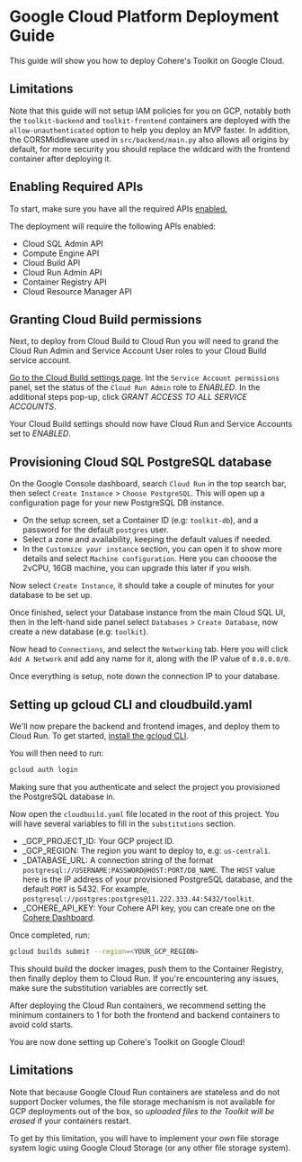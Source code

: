 # Google Cloud Platform Deployment Guide

This guide will show you how to deploy Cohere's Toolkit on Google Cloud.

## Limitations

Note that this guide will not setup IAM policies for you on GCP, notably both the `toolkit-backend` and `toolkit-frontend` containers are deployed with the `allow-unauthenticated` option to help you deploy an MVP faster. In addition, the CORSMiddleware used in `src/backend/main.py` also allows all origins by default, for more security you should replace the wildcard with the frontend container after deploying it.

## Enabling Required APIs

To start, make sure you have all the required APIs [enabled.](https://console.cloud.google.com/apis/enableflow?apiid=sqladmin,compute.googleapis.com,cloudbuild.googleapis.com,run.googleapis.com,containerregistry.googleapis.com,cloudresourcemanager.googleapis.com&redirect=https:%2F%2Fcloud.google.com%2Fbuild%2Fdocs%2Fdeploying-builds%2Fdeploy-cloud-run&_ga=2.126548239.387354146.1710956350-717629198.1710450463&authuser=1&project=oss-toolkit&supportedpurview=project)

The deployment will require the following APIs enabled:
- Cloud SQL Admin API
- Compute Engine API
- Cloud Build API
- Cloud Run Admin API
- Container Registry API
- Cloud Resource Manager API

## Granting Cloud Build permissions

Next, to deploy from Cloud Build to Cloud Run you will need to grand the Cloud Run Admin and Service Account User roles to your Cloud Build service account.

[Go to the Cloud Build settings page](https://console.cloud.google.com/cloud-build/settings?_ga=2.180485797.387354146.1710956350-717629198.1710450463). Int the `Service Account permissions` panel, set the status of the `Cloud Run Admin` role to *ENABLED*. In the additional steps pop-up, click *GRANT ACCESS TO ALL SERVICE ACCOUNTS*.

Your Cloud Build settings should now have Cloud Run and Service Accounts set to *ENABLED*.

## Provisioning Cloud SQL PostgreSQL database

On the Google Console dashboard, search `Cloud Run` in the top search bar, then select `Create Instance` > `Choose PostgreSQL`. This will open up a configuration page for your new PostgreSQL DB instance.

- On the setup screen, set a Container ID (e.g: `toolkit-db`), and a password for the default `postgres` user.
- Select a zone and availability, keeping the default values if needed.
- In the `Customize your instance` section, you can open it to show more details and select `Machine configuration`. Here you can chooose the 2vCPU, 16GB machine, you can upgrade this later if you wish.

Now select `Create Instance`, it should take a couple of minutes for your database to be set up.

Once finished, select your Database instance from the main Cloud SQL UI, then in the left-hand side panel select `Databases` > `Create Database`, now create a new database (e.g: `toolkit`).

Now head to `Connections`, and select the `Networking` tab. Here you will click `Add A Network` and add any name for it, along with the IP value of `0.0.0.0/0`.

Once everything is setup, note down the connection IP to your database.

## Setting up gcloud CLI and cloudbuild.yaml

We'll now prepare the backend and frontend images, and deploy them to Cloud Run. 
To get started, [install the gcloud CLI](https://cloud.google.com/sdk/docs/install).

You will then need to run:

```bash
gcloud auth login
```

Making sure that you authenticate and select the project you provisioned the PostgreSQL database in.

Now open the `cloudbuild.yaml` file located in the root of this project. You will have several variables to fill in the `substitutions` section.

- _GCP_PROJECT_ID: Your GCP project ID.
- _GCP_REGION: The region you want to deploy to, e.g: `us-central1`.
- _DATABASE_URL: A connection string of the format `postgresql://USERNAME:PASSWORD@HOST:PORT/DB_NAME`. The `HOST` value here is the IP address of your provisioned PostgreSQL database, and the default `PORT` is 5432. For example, `postgresql://postgres:postgres@11.222.333.44:5432/toolkit`.
- _COHERE_API_KEY: Your Cohere API key, you can create one on the [Cohere Dashboard](https://dashboard.cohere.com).

Once completed, run:

```bash
gcloud builds submit --region=<YOUR_GCP_REGION>
```

This should build the docker images, push them to the Container Registry, then finally deploy them to Cloud Run. If you're encountering any issues, make sure the substitution variables are correctly set.

After deploying the Cloud Run containers, we recommend setting the minimum containers to 1 for both the frontend and backend containers to avoid cold starts.

You are now done setting up Cohere's Toolkit on Google Cloud!

## Limitations

Note that because Google Cloud Run containers are stateless and do not support Docker volumes, the file storage mechanism is not available for GCP deployments out of the box, so *uploaded files to the Toolkit will be erased* if your containers restart.

To get by this limitation, you will have to implement your own file storage system logic using Google Cloud Storage (or any other file storage system). 
